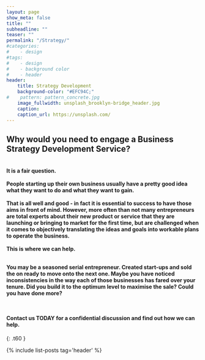 ```yaml
---
layout: page
show_meta: false
title: ""
subheadline: ""
teaser: ""
permalink: "/Strategy/"
#categories:
#    - design
#tags:
#    - design
#    - background color
#    - header
header:
    title: Strategy Development
    background-color: "#EFC94C;"
#    pattern: pattern_concrete.jpg
    image_fullwidth: unsplash_brooklyn-bridge_header.jpg
    caption:
    caption_url: https://unsplash.com/
---
```

<!--more-->

## Why would you need to engage a Business Strategy Development Service?

<h4>
<br>It is a fair question.<br><br>People starting up their own business usually have a pretty good idea what they want to do and what they want to gain.<br><br>That is all well and good - in fact it is essential to success to have those aims in front of mind.  However, more often than not many entrepreneurs are total experts about their new product or service that they are launching or bringing to market for the first time, but are challenged when it comes to objectively translating the ideas and goals into workable plans to operate the business.  
<br><br>This is where we can help.<br><br>

You may be a seasoned serial entrepreneur.  Created start-ups and sold the on ready to move onto the next one.  Maybe you have noticed inconsistencies in the way each of those businesses has fared over your tenure.  Did you build it to the optimum level to maximise the sale?  Could you have done more?

<br><br>Contact us TODAY for a confidential discussion and find out how we can help.</h4>

<!-- ### All Header-Styles -->
{: .t60 }

{% include list-posts tag='header' %}
